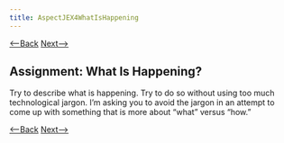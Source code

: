 ```yaml
---
title: AspectJEX4WhatIsHappening
---
```

[<--Back](AspectJEX4Possibilities) [Next-->](AspectJEX4SoWhatIsHappening)

## Assignment: What Is Happening?
Try to describe what is happening. Try to do so without using too much technological jargon. I’m asking you to avoid the jargon in an attempt to come up with something that is more about “what” versus “how.”

[<--Back](AspectJEX4Possibilities) [Next-->](AspectJEX4SoWhatIsHappening)
